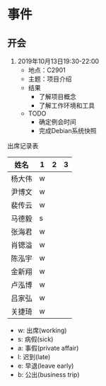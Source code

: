 # 事件 

## 开会

1. 2019年10月13日19:30-22:00
   + 地点：C2901
   + 主题：项目介绍
   + 结果
     - 了解项目概念
     - 了解工作环境和工具
   + TODO
     - 确定例会时间
     - 完成Debian系统快照

出席记录表

| 姓名   | 1 | 2 | 3 |
|--------|---|---|---|
| 杨大伟 | w |   |   |
| 尹博文 | w |   |   |
| 裴传云 | w |   |   |
| 马德毅 | s |   |   |
| 张海君 | w |   |   |
| 肖锶溢 | w |   |   |
| 陈泓宇 | w |   |   |
| 金新翔 | w |   |   |
| 卢泓博 | w |   |   |
| 吕家弘 | w |   |   |
| 关捷琦 | w |   |   |

- w: 出席(working)
- s: 病假(sick)
- a: 事假(private affair)
- l: 迟到(late)
- e: 早退(leave early)
- b: 公出(business trip)
